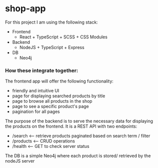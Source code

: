 # shop-app
For this project I am using the following stack:
* Frontend
  * React + TypeScript + SCSS + CSS Modules
* Backend
  * NodeJS + TypeScript + Express
* DB
  * Neo4j

### How these integrate together:
The frontend app will offer the following functionality:
* friendly and intuitive UI
* page for displaying searched products by title
* page to browse all products in the shop
* page to see a specific product's page
* pagination for all pages

The purpose of the backend is to serve the necessary data for displaying the products on the frontend. It is a REST API with two endpoints:
* /search   <-- retrieve products paginated based on search term / filter
* /products <-- CRUD operations
* /health   <-- GET to check server status

The DB is a simple Neo4j where each product is stored/ retrieved by the nodeJS server

